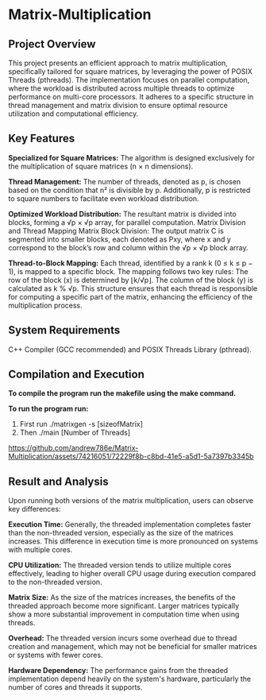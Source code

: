 # Matrix-Multiplication
## Project Overview
This project presents an efficient approach to matrix multiplication, specifically tailored for square matrices, by leveraging the power of POSIX Threads (pthreads). The implementation focuses on parallel computation, where the workload is distributed across multiple threads to optimize performance on multi-core processors. It adheres to a specific structure in thread management and matrix division to ensure optimal resource utilization and computational efficiency.

## Key Features
**Specialized for Square Matrices:** The algorithm is designed exclusively for the multiplication of square matrices (n × n dimensions).

**Thread Management:** The number of threads, denoted as p, is chosen based on the condition that n² is divisible by p. Additionally, p is restricted to square numbers to facilitate even workload distribution.

**Optimized Workload Distribution:** The resultant matrix is divided into blocks, forming a √p × √p array, for parallel computation.
Matrix Division and Thread Mapping
Matrix Block Division: The output matrix C is segmented into smaller blocks, each denoted as Pxy, where x and y correspond to the block’s row and column within the √p × √p block array.

**Thread-to-Block Mapping:** Each thread, identified by a rank k (0 ≤ k ≤ p − 1), is mapped to a specific block. The mapping follows two key rules:
The row of the block (x) is determined by ⌊k/√p⌋.
The column of the block (y) is calculated as k % √p.
This structure ensures that each thread is responsible for computing a specific part of the matrix, enhancing the efficiency of the multiplication process.

## System Requirements
C++ Compiler (GCC recommended) and POSIX Threads Library (pthread).

## Compilation and Execution
**To compile the program run the makefile using the make command.**

**To run the program run:**
1) First run ./matrixgen -s [sizeofMatrix]
2) Then ./main [Number of Threads]

https://github.com/andrew786e/Matrix-Multiplication/assets/74216051/72229f8b-c8bd-41e5-a5d1-5a7397b3345b

## Result and Analysis
Upon running both versions of the matrix multiplication, users can observe key differences:

**Execution Time:** Generally, the threaded implementation completes faster than the non-threaded version, especially as the size of the matrices increases. This difference in execution time is more pronounced on systems with multiple cores.

**CPU Utilization:** The threaded version tends to utilize multiple cores effectively, leading to higher overall CPU usage during execution compared to the non-threaded version.

**Matrix Size:** As the size of the matrices increases, the benefits of the threaded approach become more significant. Larger matrices typically show a more substantial improvement in computation time when using threads.

**Overhead:** The threaded version incurs some overhead due to thread creation and management, which may not be beneficial for smaller matrices or systems with fewer cores.

**Hardware Dependency:** The performance gains from the threaded implementation depend heavily on the system's hardware, particularly the number of cores and threads it supports.


